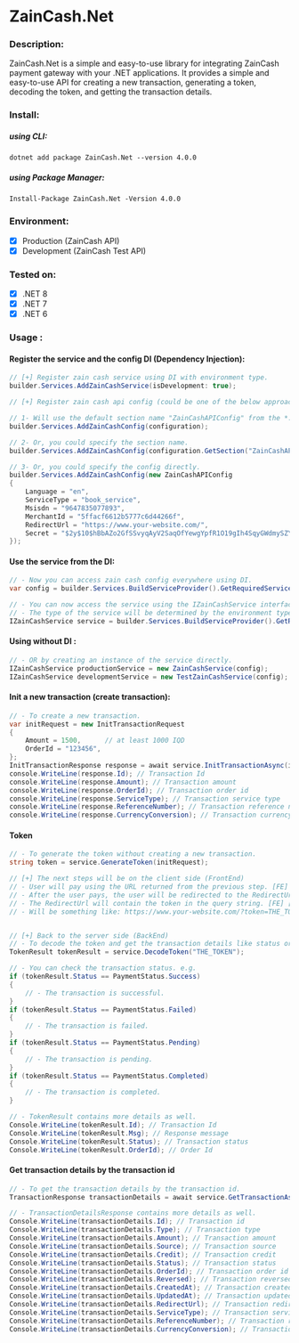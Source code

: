 # ZainCash.Net

### Description:
ZainCash.Net is a simple and easy-to-use library for integrating ZainCash payment gateway with your .NET applications. It provides a simple and easy-to-use API for creating a new transaction, generating a token, decoding the token, and getting the transaction details.

### Install:
##### using CLI:
`dotnet add package ZainCash.Net --version 4.0.0`

##### using Package Manager:
`Install-Package ZainCash.Net -Version 4.0.0`

### Environment:
- [x] Production (ZainCash API)
- [x] Development (ZainCash Test API)

### Tested on:
- [x] .NET 8
- [x] .NET 7
- [x] .NET 6

### Usage :

#### Register the service and the config DI (Dependency Injection):
```csharp
// [+] Register zain cash service using DI with environment type.
builder.Services.AddZainCashService(isDevelopment: true);

// [+] Register zain cash api config (could be one of the below approach).

// 1- Will use the default section name "ZainCashAPIConfig" from the *.json file.
builder.Services.AddZainCashConfig(configuration);

// 2- Or, you could specify the section name.
builder.Services.AddZainCashConfig(configuration.GetSection("ZainCashAPIConfig"));

// 3- Or, you could specify the config directly.
builder.Services.AddZainCashConfig(new ZainCashAPIConfig
{
    Language = "en",
    ServiceType = "book_service",
    Msisdn = "9647835077893",
    MerchantId = "5ffacf6612b5777c6d44266f",
    RedirectUrl = "https://www.your-website.com/",
    Secret = "$2y$10$hBbAZo2GfSSvyqAyV2SaqOfYewgYpfR1O19gIh4SqyGWdmySZYPuS",
});
```

#### Use the service from the DI:
```csharp
// - Now you can access zain cash config everywhere using DI.
var config = builder.Services.BuildServiceProvider().GetRequiredService<ZainCashAPIConfig>();

// - You can now access the service using the IZainCashService interface
// - The type of the service will be determined by the environment type on the service registration.
IZainCashService service = builder.Services.BuildServiceProvider().GetRequiredService<IZainCashService>();
```

#### Using without DI :
```csharp
// - OR by creating an instance of the service directly.
IZainCashService productionService = new ZainCashService(config);
IZainCashService developmentService = new TestZainCashService(config);
```

#### Init a new transaction (create transaction):
```csharp
// - To create a new transaction.
var initRequest = new InitTransactionRequest
{
    Amount = 1500,      // at least 1000 IQD
    OrderId = "123456",
};
InitTransactionResponse response = await service.InitTransactionAsync(initRequest, CancellationToken.None);
console.WriteLine(response.Id); // Transaction Id
console.WriteLine(response.Amount); // Transaction amount
console.WriteLine(response.OrderId); // Transaction order id
console.WriteLine(response.ServiceType); // Transaction service type
console.WriteLine(response.ReferenceNumber); // Transaction reference number
console.WriteLine(response.CurrencyConversion); // Transaction currency conversion
```

#### Token
```csharp
// - To generate the token without creating a new transaction.
string token = service.GenerateToken(initRequest);

// [+] The next steps will be on the client side (FrontEnd)
// - User will pay using the URL returned from the previous step. [FE]
// - After the user pays, the user will be redirected to the RedirectUrl. [FE]
// - The RedirectUrl will contain the token in the query string. [FE] [BE]
// - Will be something like: https://www.your-website.com/?token=THE_TOKEN


// [+] Back to the server side (BackEnd)
// - To decode the token and get the transaction details like status or id.
TokenResult tokenResult = service.DecodeToken("THE_TOKEN");

// - You can check the transaction status. e.g.
if (tokenResult.Status == PaymentStatus.Success)
{
    // - The transaction is successful.
}
if (tokenResult.Status == PaymentStatus.Failed)
{
    // - The transaction is failed.
}
if (tokenResult.Status == PaymentStatus.Pending)
{
    // - The transaction is pending.
}
if (tokenResult.Status == PaymentStatus.Completed)
{
    // - The transaction is completed.
}

// - TokenResult contains more details as well.
Console.WriteLine(tokenResult.Id); // Transaction Id
Console.WriteLine(tokenResult.Msg); // Response message
Console.WriteLine(tokenResult.Status); // Transaction status
Console.WriteLine(tokenResult.OrderId); // Order Id
```

#### Get transaction details by the transaction id
```csharp
// - To get the transaction details by the transaction id.
TransactionResponse transactionDetails = await service.GetTransactionAsync(tokenResult.Id, CancellationToken.None);

// - TransactionDetailsResponse contains more details as well.
Console.WriteLine(transactionDetails.Id); // Transaction id
Console.WriteLine(transactionDetails.Type); // Transaction type
Console.WriteLine(transactionDetails.Amount); // Transaction amount
Console.WriteLine(transactionDetails.Source); // Transaction source
Console.WriteLine(transactionDetails.Credit); // Transaction credit
Console.WriteLine(transactionDetails.Status); // Transaction status
Console.WriteLine(transactionDetails.OrderId); // Transaction order id
Console.WriteLine(transactionDetails.Reversed); // Transaction reversed
Console.WriteLine(transactionDetails.CreatedAt); // Transaction created at
Console.WriteLine(transactionDetails.UpdatedAt); // Transaction updated at
Console.WriteLine(transactionDetails.RedirectUrl); // Transaction redirect url
Console.WriteLine(transactionDetails.ServiceType); // Transaction service type
Console.WriteLine(transactionDetails.ReferenceNumber); // Transaction reference number
Console.WriteLine(transactionDetails.CurrencyConversion); // Transaction currency conversion``
```